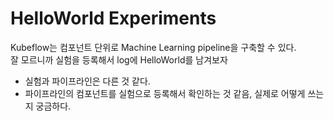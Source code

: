 # HelloWorld Experiments

Kubeflow는 컴포넌트 단위로 Machine Learning pipeline을 구축할 수 있다. <br/>
잘 모르니까 실험을 등록해서 log에 HelloWorld를 남겨보자 <br/>
+ 실험과 파이프라인은 다른 것 같다.  <br/>
+ 파이프라인의 컴포넌트를 실험으로 등록해서 확인하는 것 같음, 실제로 어떻게 쓰는지 궁금하다.<br/>
